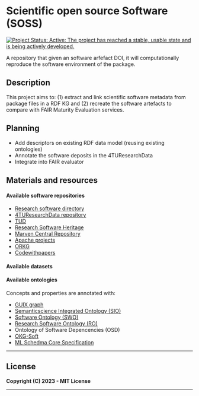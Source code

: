 # Scientific open source Software (SOSS)

[![Project Status: Active: The project has reached a stable, usable state and is being actively developed.](https://www.repostatus.org/badges/latest/active.svg)](https://www.repostatus.org/#active)

A repository that given an software arfefact DOI, it will computationally reproduce the software environment of the package.

## Description

This project aims to: (1) extract and link scientific software metadata from package files in a RDF KG and (2) recreate the software artefacts to compare with FAIR Maturity Evaluation services.



## Planning

- Add descriptors on existing RDF data model (reusing existing ontologies)
- Annotate the software deposits in the 4TUResearchData
- Integrate into FAIR evaluator


## Materials and resources

#### Available software repositories
* [Research software directory]()
* [4TUResearchData repository]()
* [TUD]()
* [Research Software Heritage]()
* [Marven Central Repository]()
* [Apache projects](https://projects.apache.org/)
* [ORKG](https://orkg.org)
* [Codewithpapers](https://paperswithcode.com/)

#### Available datasets

#### Available ontologies

Concepts and properties are annotated with:
* [GUIX graph](https://guix.gnu.org/manual/en/html_node/Invoking-guix-graph.html)
* [Semanticscience Integrated Ontology (SIO)](https://bioportal.bioontology.org/ontologies/SIO/)
* [Software Ontology (SWO)](https://www.ebi.ac.uk/ols/ontologies/swo)
* [Research Software Ontology (RO)](https://wf4ever.github.io/)
* Ontology of Software Depencencies (OSD)
* [OKG-Soft](https://ieeexplore.ieee.org/document/9041835)
* [ML Schedma Core Specification](http://ml-schema.github.io/documentation/ML%20Schema.html)

---
## License

**Copyright (C) 2023 - MIT License**



---
